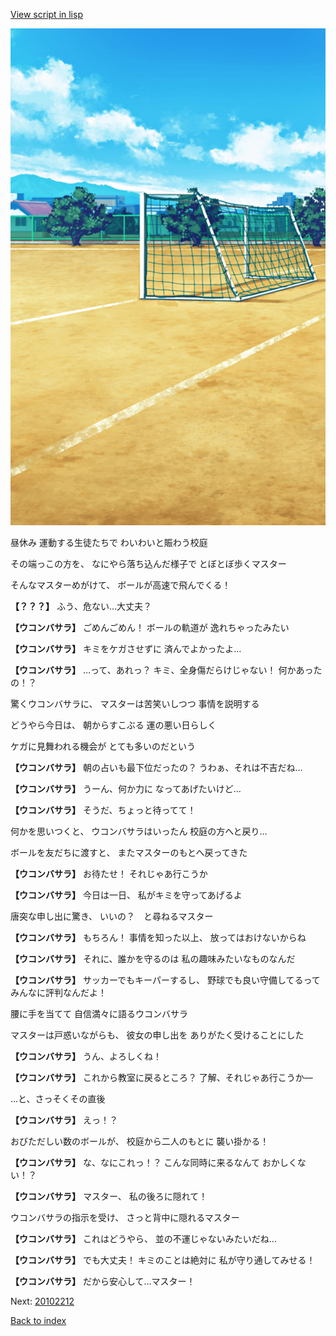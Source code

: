 [View script in lisp](../scripts/20102211.txt)

![Schoolyard_daytime.png](../images/backgrounds/Schoolyard_daytime.png)

昼休み
運動する生徒たちで
わいわいと賑わう校庭

その端っこの方を、
なにやら落ち込んだ様子で
とぼとぼ歩くマスター

そんなマスターめがけて、
ボールが高速で飛んでくる！

**【？？？】**
ふう、危ない…大丈夫？

**【ウコンバサラ】**
ごめんごめん！
ボールの軌道が
逸れちゃったみたい

**【ウコンバサラ】**
キミをケガさせずに
済んでよかったよ…

**【ウコンバサラ】**
…って、あれっ？
キミ、全身傷だらけじゃない！
何かあったの！？

驚くウコンバサラに、
マスターは苦笑いしつつ
事情を説明する

どうやら今日は、
朝からすこぶる
運の悪い日らしく

ケガに見舞われる機会が
とても多いのだという

**【ウコンバサラ】**
朝の占いも最下位だったの？
うわぁ、それは不吉だね…

**【ウコンバサラ】**
うーん、何か力に
なってあげたいけど…

**【ウコンバサラ】**
そうだ、ちょっと待ってて！

何かを思いつくと、
ウコンバサラはいったん
校庭の方へと戻り…

ボールを友だちに渡すと、
またマスターのもとへ戻ってきた

**【ウコンバサラ】**
お待たせ！
それじゃあ行こうか

**【ウコンバサラ】**
今日は一日、
私がキミを守ってあげるよ

唐突な申し出に驚き、
いいの？　と尋ねるマスター

**【ウコンバサラ】**
もちろん！
事情を知った以上、
放ってはおけないからね

**【ウコンバサラ】**
それに、誰かを守るのは
私の趣味みたいなものなんだ

**【ウコンバサラ】**
サッカーでもキーパーするし、
野球でも良い守備してるって
みんなに評判なんだよ！

腰に手を当てて
自信満々に語るウコンバサラ

マスターは戸惑いながらも、
彼女の申し出を
ありがたく受けることにした

**【ウコンバサラ】**
うん、よろしくね！

**【ウコンバサラ】**
これから教室に戻るところ？
了解、それじゃあ行こうか―

…と、さっそくその直後

**【ウコンバサラ】**
えっ！？

おびただしい数のボールが、
校庭から二人のもとに
襲い掛かる！

**【ウコンバサラ】**
な、なにこれっ！？
こんな同時に来るなんて
おかしくない！？

**【ウコンバサラ】**
マスター、
私の後ろに隠れて！

ウコンバサラの指示を受け、
さっと背中に隠れるマスター

**【ウコンバサラ】**
これはどうやら、
並の不運じゃないみたいだね…

**【ウコンバサラ】**
でも大丈夫！
キミのことは絶対に
私が守り通してみせる！

**【ウコンバサラ】**
だから安心して…マスター！

Next: [20102212](20102212.md)

[Back to index](index.md)
